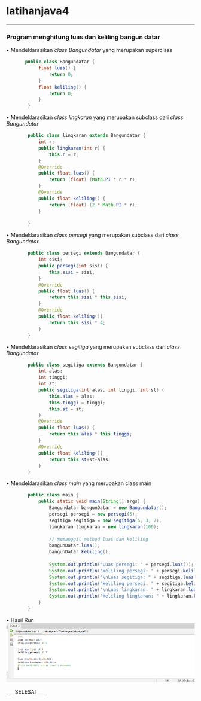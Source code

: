 # latihanjava4
___
### Program menghitung luas dan keliling bangun datar

• Mendeklarasikan <i>class Bangundatar</i> yang merupakan superclass
```java 
       public class Bangundatar {
            float luas() {
                return 0;
            }
            float keliling() {
                return 0;
            }
        }
```
• Mendeklarasikan <i>class lingkaran</i> yang merupakan subclass dari <i>class Bangundatar</i>
```java 
        public class lingkaran extends Bangundatar {
            int r;
            public lingkaran(int r) {
                this.r = r;              
            }
            @Override
            public float luas() {
                return (float) (Math.PI * r * r);
            }
            @Override
            public float keliling() {
                return (float) (2 * Math.PI * r);
            }
            
        }
```
• Mendeklarasikan <i>class persegi</i> yang merupakan subclass dari <i>class Bangundatar</i>
```java 
        public class persegi extends Bangundatar {
            int sisi;
            public persegi(int sisi) {
                this.sisi = sisi;
            }
            @Override
            public float luas() {
                return this.sisi * this.sisi;
            }
            @Override
            public float keliling(){
                return this.sisi * 4;
            }
        }
```
• Mendeklarasikan <i>class segitiga</i> yang merupakan subclass dari <i>class Bangundatar</i>
```java 
        public class segitiga extends Bangundatar {
            int alas;
            int tinggi;
            int st;
            public segitiga(int alas, int tinggi, int st) {
                this.alas = alas;
                this.tinggi = tinggi;
                this.st = st;
            }
            @Override
            public float luas() {
                return this.alas * this.tinggi;
            }
            @Override
            public float keliling(){
                return this.st+st+alas;
            }
        }
```
• Mendeklarasikan <i>class main</i> yang merupakan class main
```java
        public class main {
            public static void main(String[] args) {
                Bangundatar bangunDatar = new Bangundatar();
                persegi persegi = new persegi(5);
                segitiga segitiga = new segitiga(6, 3, 7);
                lingkaran lingkaran = new lingkaran(100);
                
                // memanggil method luas dan keliling
                bangunDatar.luas();
                bangunDatar.keliling();
                
                System.out.println("Luas persegi: " + persegi.luas());
                System.out.println("keliling persegi: " + persegi.keliling());
                System.out.println("\nLuas segitiga: " + segitiga.luas());
                System.out.println("keliling persegi: " + segitiga.keliling());
                System.out.println("\nLuas lingkaran: " + lingkaran.luas());
                System.out.println("keliling lingkaran: " + lingkaran.keliling());
            }
        }
```
• Hasil Run
![Gambar 1](Polymorphism/src/runprogram.png)

___ SELESAI ___
